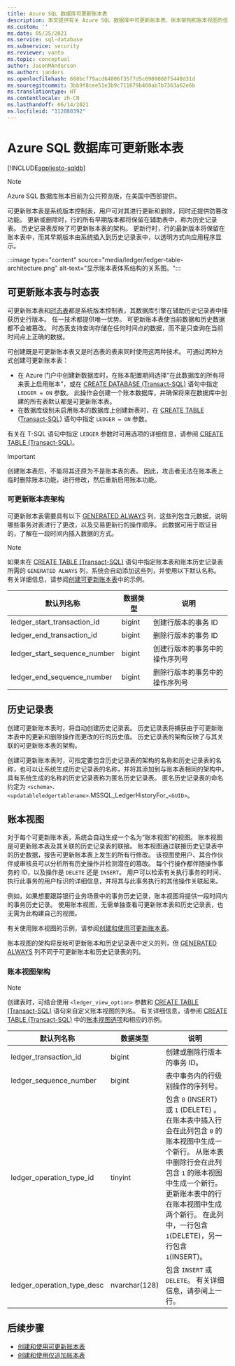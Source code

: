 ```yaml
---
title: Azure SQL 数据库可更新账本表
description: 本文提供有关 Azure SQL 数据库中可更新账本表、账本架构和账本视图的信息。
ms.custom: ''
ms.date: 05/25/2021
ms.service: sql-database
ms.subservice: security
ms.reviewer: vanto
ms.topic: conceptual
author: JasonMAnderson
ms.author: janders
ms.openlocfilehash: 688bcf79acd64006f35f7d5c6909088f5448d31d
ms.sourcegitcommit: 3bb9f8cee51e3b9c711679b460ab7b7363a62e6b
ms.translationtype: HT
ms.contentlocale: zh-CN
ms.lasthandoff: 06/14/2021
ms.locfileid: "112080392"
---
```

# <a name="azure-sql-database-updatable-ledger-tables"></a>Azure SQL 数据库可更新账本表

[!INCLUDE[appliesto-sqldb](../includes/appliesto-sqldb.md)]

> [!NOTE]
> Azure SQL 数据库账本目前为公共预览版，在美国中西部提供。

可更新账本表是系统版本控制表，用户可对其进行更新和删除，同时还提供防篡改功能。 更新或删除时，行的所有早期版本都将保留在辅助表中，称为历史记录表。 历史记录表反映了可更新账本表的架构。 更新行时，行的最新版本将保留在账本表中，而其早期版本由系统插入到历史记录表中，以透明方式向应用程序显示。 

:::image type="content" source="media/ledger/ledger-table-architecture.png" alt-text="显示账本表体系结构的关系图。":::

## <a name="updatable-ledger-tables-vs-temporal-tables"></a>可更新账本表与时态表

可更新账本表和[时态表](/sql/relational-databases/tables/temporal-tables)都是系统版本控制表，其数据库引擎在辅助历史记录表中捕获历史行版本。 任一技术都提供唯一优势。 可更新账本表使当前数据和历史数据都不会被篡改。 时态表支持查询存储在任何时间点的数据，而不是只查询在当前时间点上正确的数据。

可创建既是可更新账本表又是时态表的表来同时使用这两种技术。 可通过两种方式创建可更新账本表：

- 在 Azure 门户中创建新数据库时，在账本配置期间选择“在此数据库的所有将来表上启用账本”，或在 [CREATE DATABASE (Transact-SQL)](/sql/t-sql/statements/create-database-transact-sql) 语句中指定 `LEDGER = ON` 参数。 此操作会创建一个账本数据库，并确保将来在数据库中创建的所有表默认都是可更新账本表。
- 在数据库级别未启用账本的数据库上创建新表时，在 [CREATE TABLE (Transact-SQL)](/sql/t-sql/statements/create-table-transact-sql) 语句中指定 `LEDGER = ON` 参数。

有关在 T-SQL 语句中指定 `LEDGER` 参数时可用选项的详细信息，请参阅 [CREATE TABLE (Transact-SQL)](/sql/t-sql/statements/create-table-transact-sql)。

> [!IMPORTANT]
> 创建账本表后，不能将其还原为不是账本表的表。 因此，攻击者无法在账本表上临时删除账本功能，进行修改，然后重新启用账本功能。 

### <a name="updatable-ledger-table-schema"></a>可更新账本表架构

可更新账本表需要具有以下 [GENERATED ALWAYS](/sql/t-sql/statements/create-table-transact-sql#generate-always-columns) 列，这些列包含元数据，说明哪些事务对表进行了更改，以及交易更新行的操作顺序。 此数据可用于取证目的，了解在一段时间内插入数据的方式。

> [!NOTE]
> 如果未在 [CREATE TABLE (Transact-SQL)](/sql/t-sql/statements/create-table-transact-sql?view=azuresqldb-current&preserve-view=true) 语句中指定账本表和账本历史记录表所需的 `GENERATED ALWAYS` 列，系统会自动添加这些列，并使用以下默认名称。 有关详细信息，请参阅[创建可更新账本表](/sql/t-sql/statements/create-table-transact-sql?view=azuresqldb-current&preserve-view=true#x-creating-a-updatable-ledger-table)中的示例。

| 默认列名称 | 数据类型 | 说明 |
| --- | --- | --- |
| ledger_start_transaction_id | bigint | 创建行版本的事务 ID |
| ledger_end_transaction_id | bigint | 删除行版本的事务 ID |
| ledger_start_sequence_number | bigint | 创建行版本的事务中的操作序列号 |
| ledger_end_sequence_number | bigint | 删除行版本的事务中的操作序列号 |

## <a name="history-table"></a>历史记录表

创建可更新账本表时，将自动创建历史记录表。 历史记录表将捕获由于可更新账本表中的更新和删除操作而更改的行的历史值。 历史记录表的架构反映了与其关联的可更新账本表的架构。

创建可更新账本表时，可指定要包含历史记录表的架构的名称和历史记录表的名称，也可以让系统生成历史记录表的名称，并将其添加到与账本表相同的架构中。 具有系统生成的名称的历史记录表称为匿名历史记录表。 匿名历史记录表的命名约定为 `<schema>`.`<updatableledgertablename>`.MSSQL_LedgerHistoryFor_`<GUID>`。

## <a name="ledger-view"></a>账本视图

对于每个可更新账本表，系统会自动生成一个名为“账本视图”的视图。 账本视图是可更新账本表及其关联的历史记录表的联接。 账本视图通过联接历史记录表中的历史数据，报告可更新账本表上发生的所有行修改。 该视图使用户、其合作伙伴或审核员可以分析所有历史操作并检测潜在的篡改。 每个行操作都伴随操作事务的 ID，以及操作是 `DELETE` 还是 `INSERT`。 用户可以检索有关执行事务的时间、执行此事务的用户标识的详细信息，并将其与此事务执行的其他操作关联起来。

例如，如果想要跟踪银行业务场景中的事务历史记录，账本视图将提供一段时间内的事务历史记录。 使用账本视图，无需单独查看可更新账本表和历史记录表，也无需为此构建自己的视图。

有关使用账本视图的示例，请参阅[创建和使用可更新账本表](ledger-how-to-updatable-ledger-tables.md)。

账本视图的架构将反映可更新账本和历史记录表中定义的列，但 [GENERATED ALWAYS](/sql/t-sql/statements/create-table-transact-sql#generate-always-columns) 列不同于可更新账本和历史记录表的列。

### <a name="ledger-view-schema"></a>账本视图架构

> [!NOTE]
> 创建表时，可结合使用 `<ledger_view_option>` 参数和 [CREATE TABLE (Transact-SQL)](/sql/t-sql/statements/create-table-transact-sql?view=azuresqldb-current&preserve-view=true) 语句来自定义账本视图的列名。 有关详细信息，请参阅 [CREATE TABLE (Transact-SQL)](/sql/t-sql/statements/create-table-transact-sql?view=azuresqldb-current&preserve-view=true) 中的[账本视图选项](/sql/t-sql/statements/create-table-transact-sql?view=azuresqldb-current&preserve-view=true#ledger-view-options)和相应的示例。

| 默认列名称 | 数据类型 | 说明 |
| --- | --- | --- |
| ledger_transaction_id | bigint | 创建或删除行版本的事务 ID。 |
| ledger_sequence_number | bigint | 表中事务内的行级别操作的序列号。 |
| ledger_operation_type_id | tinyint | 包含 `0` (INSERT) 或 `1` (DELETE) 。 在账本表中插入行会在此列包含 `0` 的账本视图中生成一个新行。 从账本表中删除行会在此列包含 `1` 的账本视图中生成一个新行。 更新账本表中的行在账本视图中生成两个新行。 在此列中，一行包含 `1`(DELETE)，另一行包含 `1`(INSERT)。 |
| ledger_operation_type_desc | nvarchar(128) | 包含 `INSERT` 或 `DELETE`。 有关详细信息，请参阅上一行。 |

## <a name="next-steps"></a>后续步骤
 
- [创建和使用可更新账本表](ledger-how-to-updatable-ledger-tables.md)
- [创建和使用仅追加账本表](ledger-how-to-append-only-ledger-tables.md) 
